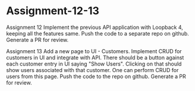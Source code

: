 # Assignment-12-13

Assignment 12
Implement the previous API application with Loopback 4, keeping all the features same. Push the code to a separate repo on github. Generate a PR for review.

Assignment 13
Add a new page to UI - Customers. Implement CRUD for customers in UI and integrate with API. There should be a button against each customer entry in UI saying "Show Users". Clicking on that should show users associated with that customer. One can perform CRUD for users from this page. Push the code to the repo on github. Generate a PR for review.